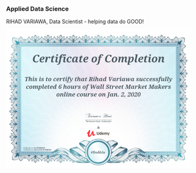 ### Applied Data Science
RIHAD VARIAWA, Data Scientist - helping data do GOOD!

<p align="center">
  <img src="./ig/Wall_Street_Market_Makers.png"/>
</p>
